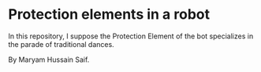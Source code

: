 # Protection elements in a robot
In this repository, I suppose the Protection Element of the bot specializes in the parade of traditional dances.

By Maryam Hussain Saif.

